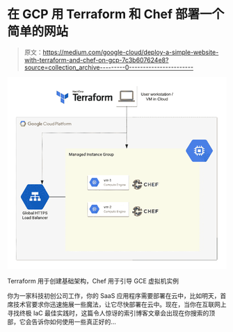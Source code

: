 # 在 GCP 用 Terraform 和 Chef 部署一个简单的网站

> 原文：<https://medium.com/google-cloud/deploy-a-simple-website-with-terraform-and-chef-on-gcp-7c3b607624e8?source=collection_archive---------0----------------------->

![](img/facdeafa1007211beeaed1eecc3e5726.png)

Terraform 用于创建基础架构，Chef 用于引导 GCE 虚拟机实例

你为一家科技初创公司工作，你的 SaaS 应用程序需要部署在云中，比如明天，首席技术官要求你迅速施展一些魔法，让它尽快部署在云中。现在，当你在互联网上寻找终极 IaC 最佳实践时，这篇令人惊讶的索引博客文章会出现在你搜索的顶部，它会告诉你如何使用一些真正好的…